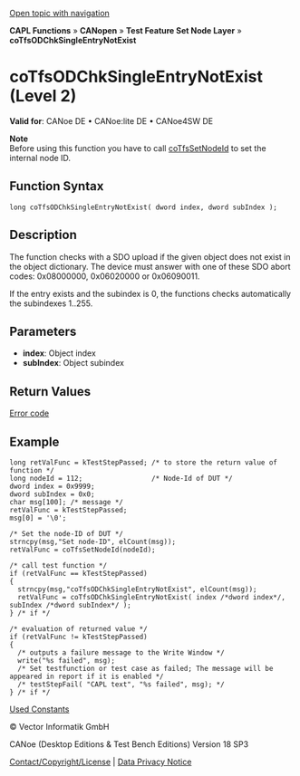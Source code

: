 [Open topic with navigation](../../../../../../CANoeDEFamily.htm#Topics/CAPLFunctions/CANopen/NodeLayerTFS/Functions/CAPLfunctionCoTfsOdChkSingleEntryNotExist.md)

**CAPL Functions** » **CANopen** » **Test Feature Set Node Layer** » **coTfsODChkSingleEntryNotExist**

# coTfsODChkSingleEntryNotExist (Level 2)

**Valid for**: CANoe DE • CANoe:lite DE • CANoe4SW DE

**Note**  
Before using this function you have to call [coTfsSetNodeId](CAPLfunctionCoTfsSetNodeId.md) to set the internal node ID.

## Function Syntax

```plaintext
long coTfsODChkSingleEntryNotExist( dword index, dword subIndex );
```

## Description

The function checks with a SDO upload if the given object does not exist in the object dictionary. The device must answer with one of these SDO abort codes: 0x08000000, 0x06020000 or 0x06090011.

If the entry exists and the subindex is 0, the functions checks automatically the subindexes 1..255.

## Parameters

- **index**: Object index
- **subIndex**: Object subindex

## Return Values

[Error code](../CAPLfunctionsCANopenNLTFSErrorCodes.md)

## Example

```plaintext
long retValFunc = kTestStepPassed; /* to store the return value of function */
long nodeId = 112;                 /* Node-Id of DUT */
dword index = 0x9999;
dword subIndex = 0x0;
char msg[100]; /* message */
retValFunc = kTestStepPassed;
msg[0] = '\0';

/* Set the node-ID of DUT */
strncpy(msg,"Set node-ID", elCount(msg));
retValFunc = coTfsSetNodeId(nodeId);

/* call test function */
if (retValFunc == kTestStepPassed)
{
  strncpy(msg,"coTfsODChkSingleEntryNotExist", elCount(msg));
  retValFunc = coTfsODChkSingleEntryNotExist( index /*dword index*/, subIndex /*dword subIndex*/ );
} /* if */

/* evaluation of returned value */
if (retValFunc != kTestStepPassed)
{
  /* outputs a failure message to the Write Window */
  write("%s failed", msg);
  /* Set testfunction or test case as failed; The message will be appeared in report if it is enabled */
  /* testStepFail( "CAPL text", "%s failed", msg); */
} /* if */
```

[Used Constants](../CAPLfunctionsCANopenNLTFSExampleConstants.md)

© Vector Informatik GmbH

CANoe (Desktop Editions & Test Bench Editions) Version 18 SP3

[Contact/Copyright/License](../../../../Shared/ContactCopyrightLicense.md) | [Data Privacy Notice](https://www.vector.com/int/en/company/get-info/privacy-policy/)